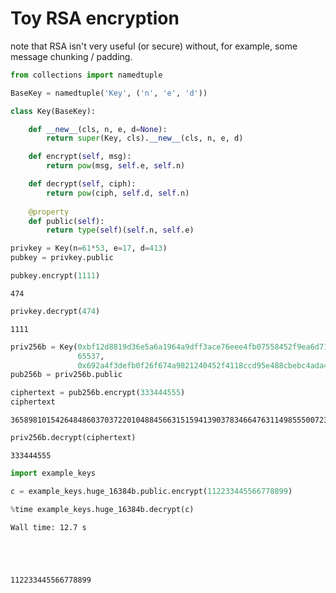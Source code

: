 
# Toy RSA encryption

note that RSA isn't very useful (or secure) without, for example, some message chunking / padding.


```python
from collections import namedtuple

BaseKey = namedtuple('Key', ('n', 'e', 'd'))

class Key(BaseKey):

    def __new__(cls, n, e, d=None):
        return super(Key, cls).__new__(cls, n, e, d)

    def encrypt(self, msg):
        return pow(msg, self.e, self.n)

    def decrypt(self, ciph):
        return pow(ciph, self.d, self.n)
    
    @property
    def public(self):
        return type(self)(self.n, self.e)
```


```python
privkey = Key(n=61*53, e=17, d=413)
pubkey = privkey.public
```


```python
pubkey.encrypt(1111)
```




    474




```python
privkey.decrypt(474)
```




    1111




```python
priv256b = Key(0xbf12d8819d36e5a6a1964a9dff3ace76eee4fb07558452f9ea6d7197eee9586f,
               65537,
               0x692a4f3defb0f26f674a9821240452f4118ccd95e488cbebc4ada40a088ec5f1)
pub256b = priv256b.public
```


```python
ciphertext = pub256b.encrypt(333444555)
ciphertext
```




    36589810154264848603703722010488456631515941390378346647631149855500723664563




```python
priv256b.decrypt(ciphertext)
```




    333444555




```python
import example_keys
```


```python
c = example_keys.huge_16384b.public.encrypt(112233445566778899)
```


```python
%time example_keys.huge_16384b.decrypt(c)
```

    Wall time: 12.7 s
    




    112233445566778899



